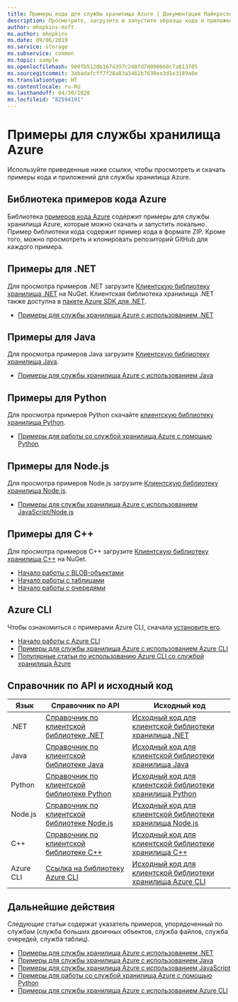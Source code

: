 ```yaml
---
title: Примеры кода для службы хранилища Azure | Документация Майкрософт
description: Просмотрите, загрузите и запустите образцы кода и приложений для хранилища Azure. Воспользуйтесь примерами для начала работы с BLOB-объектами, очередями, таблицами и файлами с помощью клиентских библиотек хранилища .NET, Java, Python, Node.js, Azure CLI и C++.
author: mhopkins-msft
ms.author: mhopkins
ms.date: 09/06/2019
ms.service: storage
ms.subservice: common
ms.topic: sample
ms.openlocfilehash: 900fb5120b1674397c248fd7d090660c7a813705
ms.sourcegitcommit: 3abadafcff7f28a83a3462b7630ee3d1e3189a0e
ms.translationtype: HT
ms.contentlocale: ru-RU
ms.lasthandoff: 04/30/2020
ms.locfileid: "82594191"
---
```

# <a name="azure-storage-samples"></a>Примеры для службы хранилища Azure

Используйте приведенные ниже ссылки, чтобы просмотреть и скачать примеры кода и приложений для службы хранилища Azure.

## <a name="azure-code-samples-library"></a>Библиотека примеров кода Azure

Библиотека [примеров кода Azure](https://azure.microsoft.com/documentation/samples/?service=storage) содержит примеры для службы хранилища Azure, которые можно скачать и запустить локально. Пример библиотеки кода содержит пример кода в формате ZIP. Кроме того, можно просмотреть и клонировать репозиторий GitHub для каждого примера.

## <a name="net-samples"></a>Примеры для .NET

Для просмотра примеров .NET загрузите [Клиентскую библиотеку хранилища .NET](https://www.nuget.org/packages/WindowsAzure.Storage/) на NuGet. Клиентская библиотека хранилища .NET также доступна в [пакете Azure SDK для .NET](https://azure.microsoft.com/downloads/).

* [Примеры для службы хранилища Azure с использованием .NET](storage-samples-dotnet.md)

## <a name="java-samples"></a>Примеры для Java

Для просмотра примеров Java загрузите [Клиентскую библиотеку хранилища Java](https://github.com/azure/azure-storage-java).

* [Примеры для службы хранилища Azure с использованием Java](storage-samples-java.md)

## <a name="python-samples"></a>Примеры для Python

Для просмотра примеров Python скачайте [клиентскую библиотеку хранилища Python](https://github.com/azure/azure-storage-python).

* [Примеры для работы со службой хранилища Azure с помощью Python](storage-samples-python.md)

## <a name="nodejs-samples"></a>Примеры для Node.js

Для просмотра примеров Node.js загрузите [Клиентскую библиотеку хранилища Node.js](https://github.com/Azure/azure-storage-node).

* [Примеры для службы хранилища Azure с использованием JavaScript/Node.js](storage-samples-javascript.md)

## <a name="c-samples"></a>Примеры для C++

Для просмотра примеров C++ загрузите [Клиентскую библиотеку хранилища C++](https://www.nuget.org/packages/wastorage/) на NuGet.

* [Начало работы с BLOB-объектами](https://github.com/Azure/azure-storage-cpp/tree/master/Microsoft.WindowsAzure.Storage/samples/BlobsGettingStarted.cpp)
* [Начало работы с таблицами](https://github.com/Azure/azure-storage-cpp/tree/master/Microsoft.WindowsAzure.Storage/samples/TablesGettingStarted.cpp)
* [Начало работы с очередями](https://github.com/Azure/azure-storage-cpp/tree/master/Microsoft.WindowsAzure.Storage/samples/QueuesGettingStarted.cpp)

## <a name="azure-cli"></a>Azure CLI

Чтобы ознакомиться с примерами Azure CLI, сначала [установите его](/cli/azure/install-azure-cli).

* [Начало работы с Azure CLI](/cli/azure/get-started-with-azure-cli)
* [Примеры для службы хранилища Azure с использованием Azure CLI](/azure/storage/blobs/storage-samples-blobs-cli)
* [Популярные статьи по использованию Azure CLI со службой хранилища Azure](/cli/azure/popular-articles-using-the-azure-cli#storage)

## <a name="api-reference-and-source-code"></a>Справочник по API и исходный код

| Язык | Справочник по API | Исходный код |
|----------|---------------|-------------|
| .NET | [Справочник по клиентской библиотеке .NET](https://docs.microsoft.com/dotnet/api/overview/azure/storage) | [Исходный код для клиентской библиотеки хранилища .NET](https://github.com/Azure/azure-storage-net) |
| Java | [Справочник по клиентской библиотеке Java](https://docs.microsoft.com/java/api/overview/azure/storage) | [Исходный код для клиентской библиотеки хранилища Java](https://github.com/azure/azure-storage-java) |
| Python | [Справочник по клиентской библиотеке Python](https://azure-storage.readthedocs.io/) | [Исходный код для клиентской библиотеки хранилища Python](https://github.com/Azure/azure-storage-python) |
| Node.js | [Справочник по клиентской библиотеке Node.js](https://azure.github.io/azure-storage-node) | [Исходный код для клиентской библиотеки хранилища Node.js](https://github.com/Azure/azure-storage-node) |
| C++ | [Справочник по клиентской библиотеке C++](https://azure.github.io/azure-storage-cpp/) | [Исходный код для клиентской библиотеки хранилища C++](https://github.com/Azure/azure-storage-cpp)|
| Azure CLI | [Ссылка на библиотеку Azure CLI](/cli/azure/storage) | [Исходный код для клиентской библиотеки хранилища Azure CLI](https://github.com/Azure-Samples/azure-cli-samples/tree/master/storage)

## <a name="next-steps"></a>Дальнейшие действия

Следующие статьи содержат указатель примеров, упорядоченный по службам (служба больших двоичных объектов, служба файлов, служба очередей, служба таблиц).

* [Примеры для службы хранилища Azure с использованием .NET](storage-samples-dotnet.md)
* [Примеры для службы хранилища Azure с использованием Java](storage-samples-java.md)
* [Примеры для службы хранилища Azure с использованием JavaScript](storage-samples-javascript.md)
* [Примеры для работы со службой хранилища Azure с помощью Python](storage-samples-python.md)
* [Примеры для службы хранилища Azure с использованием Azure CLI](/azure/storage/blobs/storage-samples-blobs-cli)
